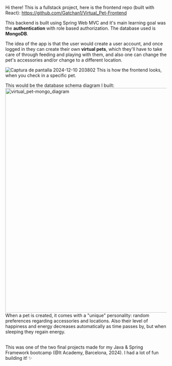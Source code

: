 Hi there!
This is a fullstack project, here is the frontend repo (built with React): https://github.com/Gatchan1/Virtual_Pet-Frontend

This backend is built using Spring Web MVC and it's main learning goal was the **authentication** with role based authorization.
The database used is **MongoDB**.

The idea of the app is that the user would create a user account, and once logged in they can create their own **virtual pets**, 
which they'll have to take care of through feeding and playing with them, and also one can change the pet's accessories and/or change to a different location.

![Captura de pantalla 2024-12-10 203802](https://github.com/user-attachments/assets/230641cf-50e9-40ba-bd98-859db7fafc35)
This is how the frontend looks, when you check in a specific pet.

This would be the database schema diagram I built:\
<img src="https://github.com/user-attachments/assets/ed79d911-794d-4f9b-82a9-468dbac42a6d" alt="virtual_pet-mongo_diagram" width="700">\
When a pet is created, it comes with a "unique" personality: random preferences regarding accessories and locations.
Also their level of happiness and energy decreases automatically as time passes by, but when sleeping they regain energy.

<br>
This was one of the two final projects made for my Java & Spring Framework bootcamp (@It Academy, Barcelona, 2024). I had a lot of fun building it! ✨
